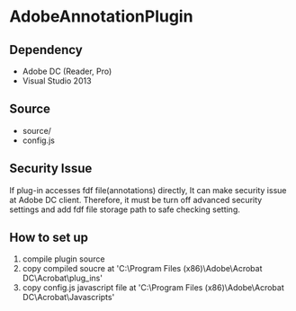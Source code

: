 # AdobeAnnotationPlugin
## Dependency
- Adobe DC (Reader, Pro)
- Visual Studio 2013

## Source
- source/
- config.js

## Security Issue
If plug-in accesses fdf file(annotations) directly, It can make security issue at Adobe DC client.
Therefore, it must be turn off advanced security settings and add fdf file storage path to safe checking setting.

## How to set up
1. compile plugin source
2. copy compiled soucre at 'C:\Program Files (x86)\Adobe\Acrobat DC\Acrobat\plug_ins'
3. copy config.js javascript file at 'C:\Program Files (x86)\Adobe\Acrobat DC\Acrobat\Javascripts'
